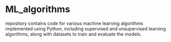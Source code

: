 # ML_algorithms
 repository contains code for various machine learning algorithms implemented using Python, including supervised and unsupervised learning algorithms, along with datasets to train and evaluate the models.
